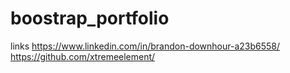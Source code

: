 # boostrap_portfolio

links
https://www.linkedin.com/in/brandon-downhour-a23b6558/
https://github.com/xtremeelement/
